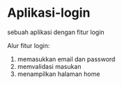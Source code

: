 # Aplikasi-login
sebuah aplikasi dengan fitur login 

Alur fitur login:
1. memasukkan email dan password
2. memvalidasi masukan
3. menampilkan halaman home
